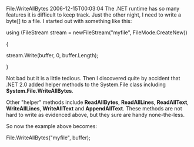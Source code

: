 File.WriteAllBytes
2006-12-15T00:03:04
The .NET runtime has so many features it is difficult to keep track. Just the other night, I need to write a byte[] to a file. I started out with something like this:

using (FileStream stream = newFileStream("myfile", FileMode.CreateNew))

{

stream.Write(buffer, 0, buffer.Length);

}

Not bad but it is a little tedious. Then I discovered quite by accident that .NET 2.0 added helper methods to the System.File class including **System.File.WriteAllBytes**.

Other "helper" methods include **ReadAllBytes**, **ReadAllLines**, **ReadAllText**, **WriteAllLines**, **WriteAllText** and **AppendAllText**. These methods are not hard to write as evidenced above, but they sure are handy none-the-less.

So now the example above becomes:

File.WriteAllBytes("myfile", buffer);
